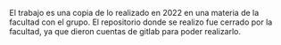El trabajo es una copia de lo realizado en 2022 en una materia de la facultad con el grupo. El repositorio donde se realizo fue cerrado por la facultad, ya que dieron cuentas de gitlab para poder realizarlo.
